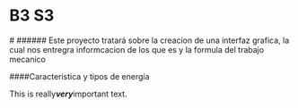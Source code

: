 <h1>B3 S3</h1>#
###### Este proyecto tratará sobre la creacion de una interfaz grafica, la cual nos entregra informcacion de los que es y la formula del trabajo mecanico

####Caracteristica y tipos de energía


This is really***very***important text.
